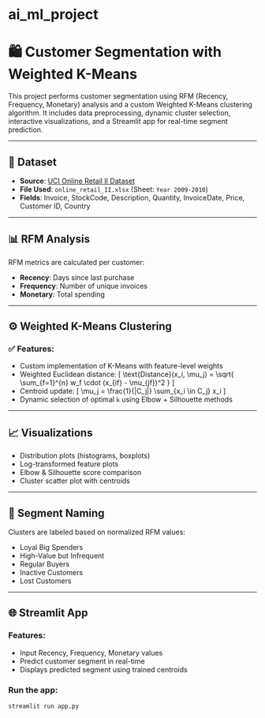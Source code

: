 # ai_ml_project

# 🛍️ Customer Segmentation with Weighted K-Means

This project performs customer segmentation using RFM (Recency, Frequency, Monetary) analysis and a custom Weighted K-Means clustering algorithm. It includes data preprocessing, dynamic cluster selection, interactive visualizations, and a Streamlit app for real-time segment prediction.

---

## 📁 Dataset

- **Source**: [UCI Online Retail II Dataset](https://archive.ics.uci.edu/ml/datasets/Online+Retail+II)
- **File Used**: `online_retail_II.xlsx` (Sheet: `Year 2009-2010`)
- **Fields**: Invoice, StockCode, Description, Quantity, InvoiceDate, Price, Customer ID, Country

---

## 📊 RFM Analysis

RFM metrics are calculated per customer:
- **Recency**: Days since last purchase
- **Frequency**: Number of unique invoices
- **Monetary**: Total spending

---

## ⚙️ Weighted K-Means Clustering

### ✅ Features:
- Custom implementation of K-Means with feature-level weights
- Weighted Euclidean distance:
  \[
  \text{Distance}(x_i, \mu_j) = \sqrt{ \sum_{f=1}^{n} w_f \cdot (x_{if} - \mu_{jf})^2 }
  \]
- Centroid update:
  \[
  \mu_j = \frac{1}{|C_j|} \sum_{x_i \in C_j} x_i
  \]
- Dynamic selection of optimal `k` using Elbow + Silhouette methods

---

## 📈 Visualizations

- Distribution plots (histograms, boxplots)
- Log-transformed feature plots
- Elbow & Silhouette score comparison
- Cluster scatter plot with centroids

---

## 🧠 Segment Naming

Clusters are labeled based on normalized RFM values:
- Loyal Big Spenders
- High-Value but Infrequent
- Regular Buyers
- Inactive Customers
- Lost Customers

---

## 🌐 Streamlit App

### Features:
- Input Recency, Frequency, Monetary values
- Predict customer segment in real-time
- Displays predicted segment using trained centroids

### Run the app:
```bash
streamlit run app.py
